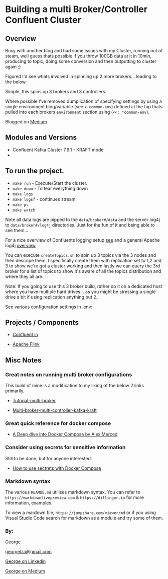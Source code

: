 # Building a multi Broker/Controller Confluent Cluster

## Overview

Busy with another blog and had some issues with my Cluster, running out of steam, well guess thats possible if you throw 100GB data at it in 10min, producing to topic, doing some conversion and then outputting to cluster again ;)

Figured I'd see whats involved in spinning up 2 more brokers... leading to the below.

Simple, this spins up 3 brokers and 3 controllers.

Where possible I've removed dumplication of specifying settings by using a single environment blog/variable (see `x-common-env`) defined at the top thats pulled into each brokers `environment` section using (`<<: *common-env`).

Blogged on [Medium](https://medium.com/@georgelza/multi-broker-controller-kafka-cluster-1d51d6b6376f)

## Modules and Versions

- Confluent Kafka Cluster 7.9.1 - KRAFT mode
- 
  
## To run the project.

- `make run` - Execute/Start the cluster.
- `make down` - To tear everything down
- `make logs`
- `make logsf` - continues stream
- `make ps`
- `make watch`
  
Note all data logs are pipped to the `data/broker#/data` and the server log4j to `data/broker#/log4j` directories. Just for the fun of it and being able to see them...

For a nice overview of Confluents logging setup [see](https://docs.confluent.io/platform/current/installation/docker/operations/logging.html) and a general Apache log4j [overview](https://logging.apache.org/log4j/2.x/manual/configuration.html#Loggers)


You can execute `createTopics.sh` to spin up 3 topics via the 3 nodes and then descripe them. I specifically create them with replication set to 1,2 and 3 to show we're got a cluster working and then lastly we can query the 3rd broker for a list of topics to show it's aware of all the topics distribution and where they all are.

Note: If you going to use this 3 broker build, rather do it on a dedicated host where you have multiple hard drives... as you might be stressing a single drive a bit if using replication anything but 2.

See various configuration settings in .env:

## Projects / Components

- [Confluent in](https://docs.confluent.io)

- [Apache Flink](https://flink.apache.org)


## Misc Notes

### Great notes on running multi broker configurations

This build of mine is a modification to my liking of the below 2 links primarily.

- [Tutorial-multi-broker](https://docs.confluent.io/platform/current/get-started/tutorial-multi-broker.html)
  
- [Multi-broker-multi-controller-kafka-kraft](https://clasence.medium.com/multi-broker-multi-controller-kafka-kraft-mode-with-docker-compose-and-confluentinc-fe32fd02e1ab)


### Great quick reference for docker compose

- [A Deep dive into Docker Compose by Alex Merced](https://dev.to/alexmercedcoder/a-deep-dive-into-docker-compose-27h5)


### Consider using secrets for sensitive information

Still to be done, but for anyone interested.

- [How to use sectrets with Docker Compose](https://docs.docker.com/compose/how-tos/use-secrets/)

### Markdown syntax

The various `REAMDE.md` utilises markdown syntax. You can refer to `https://markdownlivepreview.com` & `https://dillinger.io` for more information, examples.

To view a mardown file, `https://jumpshare.com/viewer/md` or if you using Visual Studio Code search for markdown as a module and try some of them.


### By:

George

[georgelza@gmail.com](georgelza@gmail.com)

[George on Linkedin](https://www.linkedin.com/in/george-leonard-945b502/)

[George on Medium](https://medium.com/@georgelza)

